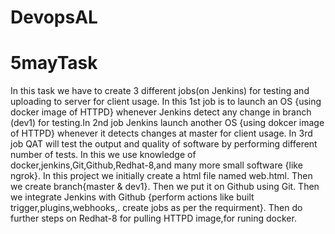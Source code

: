 # DevopsAL
# 5mayTask
In this task we have to create 3 different jobs(on Jenkins) for testing and uploading to server for client usage. In this 1st job is to launch an OS {using docker image of HTTPD} whenever Jenkins detect any change in branch (dev1) for testing.In 2nd job Jenkins launch another OS {using dokcer image of HTTPD} whenever it detects changes at master for client usage. In 3rd job QAT will test the output and quality of software by performing different number of tests.
In this we use knowledge of docker,jenkins,Git,Github,Redhat-8,and many more small software {like ngrok}.
In this project we initially create a html file named web.html. Then we create branch{master & dev1}. Then we put it on Github using Git. Then we integrate Jenkins with Github {perform actions like built trigger,plugins,webhooks,. create jobs as per the requirment}. Then do further steps on Redhat-8 for pulling HTTPD image,for runing docker.
